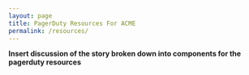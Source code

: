 ```yaml
---
layout: page
title: PagerDuty Resources For ACME
permalink: /resources/
---
```

**Insert discussion of the story broken down into components for the pagerduty resources**